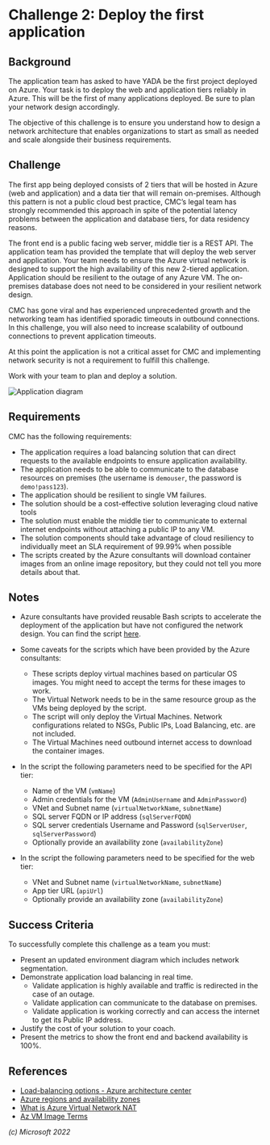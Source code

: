 # Challenge 2: Deploy the first application

## Background

The application team has asked to have YADA be the first project deployed on Azure. Your task is to deploy the web and application tiers reliably in Azure. This will be the first of many applications deployed. Be sure to plan your network design accordingly.

The objective of this challenge is to ensure you understand how to design a network architecture that enables organizations to start as small as needed and scale alongside their business requirements.

## Challenge

The first app being deployed consists of 2 tiers that will be hosted in Azure (web and application) and a data tier that will remain on-premises. Although this pattern is not a public cloud best practice, CMC’s legal team has strongly recommended this approach in spite of the potential latency problems between the application and database tiers, for data residency reasons.

The front end is a public facing web server, middle tier is a REST API. The application team has provided the template that will deploy the web server and application. Your team needs to ensure the Azure virtual network is designed to support the high availability of this new 2-tiered application. Application should be resilient to the outage of any Azure VM. The on-premises database does not need to be considered in your resilient network design.

CMC has gone viral and has experienced unprecedented growth and the networking team has identified sporadic timeouts in outbound connections. In this challenge, you will also need to increase scalability of outbound connections to prevent application timeouts.

At this point the application is not a critical asset for CMC and implementing network security is not a requirement to fulfill this challenge.

Work with your team to plan and deploy a solution.

![Application diagram](images/app_vm.png)

## Requirements

CMC has the following requirements:

- The application requires a load balancing solution that can direct requests to the available endpoints to ensure application availability.
- The application needs to be able to communicate to the database resources on premises (the username is `demouser`, the password is `demo!pass123`).
- The application should be resilient to single VM failures.
- The solution should be a cost-effective solution leveraging cloud native tools
- The solution must enable the middle tier to communicate to external internet endpoints without attaching a public IP to any VM.
- The solution components should take advantage of cloud resiliency to individually meet an SLA requirement of 99.99% when possible
- The scripts created by the Azure consultants will download container images from an online image repository, but they could not tell you more details about that.

## Notes

- Azure consultants have provided reusable Bash scripts to accelerate the deployment of the application but have not configured the network design. You can find the script [here](../hacker-assets/sol_challenge02.md).
- Some caveats for the scripts which have been provided by the Azure consultants:

  - These scripts deploy virtual machines based on particular OS images. You might need to accept the terms for these images to work.
  - The Virtual Network needs to be in the same resource group as the VMs being deployed by the script.
  - The script will only deploy the Virtual Machines. Network configurations related to NSGs, Public IPs, Load Balancing, etc. are not included.
  - The Virtual Machines need outbound internet access to download the container images.

- In the script the following parameters need to be specified for the API tier:

  - Name of the VM (`vmName`)
  - Admin credentials for the VM (`AdminUsername` and `AdminPassword`)
  - VNet and Subnet name (`virtualNetworkName`, `subnetName`)
  - SQL server FQDN or IP address (`sqlServerFQDN`)
  - SQL server credentials Username and Password (`sqlServerUser`, `sqlServerPassword`)
  - Optionally provide an availability zone (`availabilityZone`)

- In the script the following parameters need to be specified for the web tier:
  - VNet and Subnet name (`virtualNetworkName`, `subnetName`)
  - App tier URL (`apiUrl`)
  - Optionally provide an availability zone (`availabilityZone`)

## Success Criteria

To successfully complete this challenge as a team you must:

- Present an updated environment diagram which includes network segmentation.
- Demonstrate application load balancing in real time.
  - Validate application is highly available and traffic is redirected in the case of an outage.
  - Validate application can communicate to the database on premises.
  - Validate application is working correctly and can access the internet to get its Public IP address.
- Justify the cost of your solution to your coach.
- Present the metrics to show the front end and backend availability is 100%.

## References

- [Load-balancing options - Azure architecture center](https://learn.microsoft.com/azure/architecture/guide/technology-choices/load-balancing-overview)
- [Azure regions and availability zones](https://learn.microsoft.com/azure/availability-zones/az-overview)
- [What is Azure Virtual Network NAT](https://learn.microsoft.com/en-us/azure/virtual-network/nat-gateway/nat-overview)
- [Az VM Image Terms](https://learn.microsoft.com/en-us/cli/azure/vm/image/terms?view=azure-cli-latest)

_(c) Microsoft 2022_
